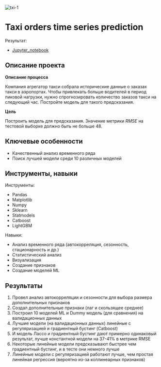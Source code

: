 ![txi-1](https://github.com/dmakhazen/portfolio/assets/107398428/5d030ce8-270f-42fe-984f-6c9f6d3fde2b)


# Taxi orders time series prediction

Результат:
- [Jupyter_notebook](https://github.com/dmakhazen/portfolio/tree/main/taxi_orders_prediction/time_series_taxi_prediction.ipynb)

## Описание проекта

**Описание процесса**
   
Компания агрегатор такси собрала исторические данные о заказах такси в аэропортах. Чтобы привлекать больше водителей в период пиковой нагрузки, нужно спрогнозировать количество заказов такси на следующий час. Постройте модель для такого предсказания. 

**Цель**

Построить модель для предсказания. Значение метрики *RMSE* на тестовой выборке должно быть не больше 48.

## Ключевые особенности
- Качественный анализ временного ряда
- Поиск лучшей модели среди 10 различных моделей

## Инструменты, навыки

Инструменты:
- Pandas
- Matplotlib
- Numpy
- Sklearn
- Statmodels
- Catboost
- LightGBM

Навыки:
- Анализ временного ряда (автокорреляция, сезонность, стационарность и др.)
- Статистический анализ
- Визуализация
- Создание признаков
- Создание моделей ML

## Результаты
1. Провел анализ автокорреляции и сезонности для выбора размера дополнительных признаков
2. Создал дополнительные признаки (лаг и скользящее среднее)
3. Построил 10 моделей ML и Dummy модель (для сравнения) на валидационных данных
4. Лучшие модели (на валидационных данных) линейные с регуляризацией и градиентный бустинг (Catboost)
5. И модель Лассо и градиентный бустинг дают примерно одинаковый результат, лучше константной модели на 37-41% в метрике RMSE
6. Некоторые линейные модели предсказывают быстрее чем градиентный бустинг, и в тесте они немного лучше
7. Линейные модели с регуляризацией работают лучше, чем простая линейная регрессия (вероятно из-за коллинеарных признаков)
